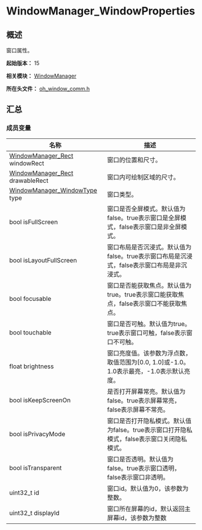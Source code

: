# WindowManager_WindowProperties

## 概述

窗口属性。

**起始版本：** 15

**相关模块：** [WindowManager](capi-windowmanager.md)

**所在头文件：** [oh_window_comm.h](capi-oh-window-comm-h.md)

## 汇总

### 成员变量

| 名称 | 描述 |
| -- | -- |
| [WindowManager_Rect](capi-windowmanager-rect.md) windowRect | 窗口的位置和尺寸。 |
| [WindowManager_Rect](capi-windowmanager-rect.md) drawableRect | 窗口内可绘制区域的尺寸。 |
| [WindowManager_WindowType](capi-oh-window-comm-h.md#windowmanager_windowtype) type | 窗口类型。 |
| bool isFullScreen | 窗口是否全屏模式。默认值为false。true表示窗口是全屏模式，false表示窗口是非全屏模式。 |
| bool isLayoutFullScreen | 窗口布局是否沉浸式。默认值为false。true表示窗口布局是沉浸式，false表示窗口布局是非沉浸式。 |
| bool focusable | 窗口是否能获取焦点。默认值为true。true表示窗口能获取焦点，false表示窗口不能获取焦点。 |
| bool touchable | 窗口是否可触。默认值为true。true表示窗口可触，false表示窗口不可触。 |
| float brightness | 窗口亮度值。该参数为浮点数，取值范围为[0.0, 1.0]或-1.0。1.0表示最亮，-1.0表示默认亮度。 |
| bool isKeepScreenOn | 是否打开屏幕常亮。默认值为false。true表示屏幕常亮，false表示屏幕不常亮。 |
| bool isPrivacyMode | 窗口是否打开隐私模式。默认值为false。true表示窗口打开隐私模式，false表示窗口关闭隐私模式。 |
| bool isTransparent | 窗口是否透明。默认值为false。true表示窗口透明，false表示窗口非透明。 |
| uint32_t id | 窗口id。默认值为0，该参数为整数。 |
| uint32_t displayId | 窗口所在屏幕的id，默认返回主屏幕id，该参数为整数 |


